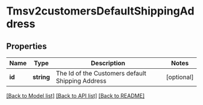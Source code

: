 # Tmsv2customersDefaultShippingAddress

## Properties
Name | Type | Description | Notes
------------ | ------------- | ------------- | -------------
**id** | **string** | The Id of the Customers default Shipping Address | [optional] 

[[Back to Model list]](../README.md#documentation-for-models) [[Back to API list]](../README.md#documentation-for-api-endpoints) [[Back to README]](../README.md)


